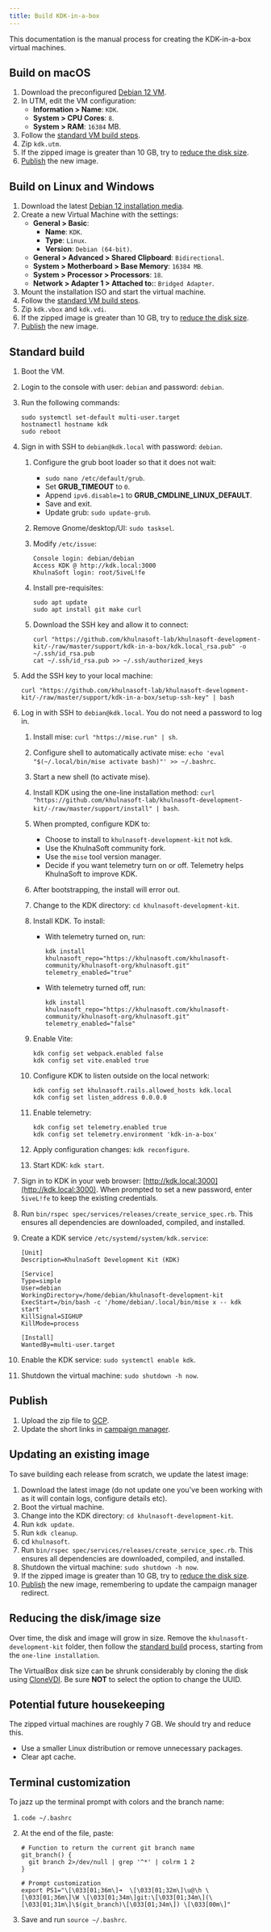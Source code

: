 ```yaml
---
title: Build KDK-in-a-box
---
```


This documentation is the manual process for creating the KDK-in-a-box virtual machines.

## Build on macOS

1. Download the preconfigured [Debian 12 VM](https://mac.getutm.app/gallery/debian-12).
1. In UTM, edit the VM configuration:
   - **Information > Name**: `KDK`.
   - **System > CPU Cores**: `8`.
   - **System > RAM**: `16384` MB.
1. Follow the [standard VM build steps](#standard-build).
1. Zip `kdk.utm`.
1. If the zipped image is greater than 10 GB, try to [reduce the disk size](#reducing-the-diskimage-size).
1. [Publish](#publish) the new image.

## Build on Linux and Windows

1. Download the latest [Debian 12 installation media](https://cdimage.debian.org/debian-cd/current/amd64/iso-cd/).
1. Create a new Virtual Machine with the settings:
   - **General > Basic**:
     - **Name**: `KDK`.
     - **Type**: `Linux`.
     - **Version**: `Debian (64-bit)`.
   - **General > Advanced > Shared Clipboard**: `Bidirectional`.
   - **System > Motherboard > Base Memory**: `16384 MB`.
   - **System > Processor > Processors**: `18`.
   - **Network > Adapter 1 > Attached to:**: `Bridged Adapter`.
1. Mount the installation ISO and start the virtual machine.
1. Follow the [standard VM build steps](#standard-build).
1. Zip `kdk.vbox` and `kdk.vdi`.
1. If the zipped image is greater than 10 GB, try to [reduce the disk size](#reducing-the-diskimage-size).
1. [Publish](#publish) the new image.

## Standard build

1. Boot the VM.
1. Login to the console with user: `debian` and password: `debian`.
1. Run the following commands:

   ```shell
   sudo systemctl set-default multi-user.target
   hostnamectl hostname kdk
   sudo reboot
   ```

1. Sign in with SSH to `debian@kdk.local` with password: `debian`.
   1. Configure the grub boot loader so that it does not wait:
      - `sudo nano /etc/default/grub`.
      - Set **GRUB_TIMEOUT** to `0`.
      - Append `ipv6.disable=1` to **GRUB_CMDLINE_LINUX_DEFAULT**.
      - Save and exit.
      - Update grub: ```sudo update-grub```.
   1. Remove Gnome/desktop/UI: ```sudo tasksel```.
   1. Modify `/etc/issue`:

      ```plaintext
      Console login: debian/debian
      Access KDK @ http://kdk.local:3000
      KhulnaSoft login: root/5iveL!fe
      ```

   1. Install pre-requisites:

      ```shell
      sudo apt update
      sudo apt install git make curl
      ```

   1. Download the SSH key and allow it to connect:

      ```shell
      curl "https://github.com/khulnasoft-lab/khulnasoft-development-kit/-/raw/master/support/kdk-in-a-box/kdk.local_rsa.pub" -o ~/.ssh/id_rsa.pub
      cat ~/.ssh/id_rsa.pub >> ~/.ssh/authorized_keys
      ```

1. Add the SSH key to your local machine:

   ```shell
   curl "https://github.com/khulnasoft-lab/khulnasoft-development-kit/-/raw/master/support/kdk-in-a-box/setup-ssh-key" | bash
   ```

1. Log in with SSH to `debian@kdk.local`. You do not need a password to log in.
   1. Install mise: ```curl "https://mise.run" | sh```.
   1. Configure shell to automatically activate mise: ```echo 'eval "$(~/.local/bin/mise activate bash)"' >> ~/.bashrc```.
   1. Start a new shell (to activate mise).
   1. Install KDK using the one-line installation method: ```curl "https://github.com/khulnasoft-lab/khulnasoft-development-kit/-/raw/master/support/install" | bash```.
   1. When prompted, configure KDK to:
      - Choose to install to `khulnasoft-development-kit` not `kdk`.
      - Use the KhulnaSoft community fork.
      - Use the `mise` tool version manager.
      - Decide if you want telemetry turn on or off. Telemetry helps KhulnaSoft to improve KDK.
   1. After bootstrapping, the install will error out.
   1. Change to the KDK directory: ```cd khulnasoft-development-kit```.
   1. Install KDK. To install:
      - With telemetry turned on, run:
    
        ```shell
        kdk install khulnasoft_repo="https://khulnasoft.com/khulnasoft-community/khulnasoft-org/khulnasoft.git" telemetry_enabled="true"
        ```

      - With telemetry turned off, run:

        ```shell
        kdk install khulnasoft_repo="https://khulnasoft.com/khulnasoft-community/khulnasoft-org/khulnasoft.git" telemetry_enabled="false"
        ```

   1. Enable Vite:

      ```shell
      kdk config set webpack.enabled false
      kdk config set vite.enabled true
      ```

   1. Configure KDK to listen outside on the local network:

      ```shell
      kdk config set khulnasoft.rails.allowed_hosts kdk.local
      kdk config set listen_address 0.0.0.0
      ```

   1. Enable telemetry:

      ```shell
      kdk config set telemetry.enabled true
      kdk config set telemetry.environment 'kdk-in-a-box'
      ```

   1. Apply configuration changes: ```kdk reconfigure```.
   1. Start KDK: ```kdk start```.
1. Sign in to KDK in your web browser: [http://kdk.local:3000](http://kdk.local:3000).
   When prompted to set a new password, enter `5iveL!fe` to keep the existing credentials.
1. Run `bin/rspec spec/services/releases/create_service_spec.rb`.
   This ensures all dependencies are downloaded, compiled, and installed.
1. Create a KDK service `/etc/systemd/system/kdk.service`:

   ```plaintext
   [Unit]
   Description=KhulnaSoft Development Kit (KDK)
   
   [Service]
   Type=simple
   User=debian
   WorkingDirectory=/home/debian/khulnasoft-development-kit
   ExecStart=/bin/bash -c '/home/debian/.local/bin/mise x -- kdk start'
   KillSignal=SIGHUP
   KillMode=process
   
   [Install]
   WantedBy=multi-user.target
   ```

1. Enable the KDK service: ```sudo systemctl enable kdk```.
1. Shutdown the virtual machine: `sudo shutdown -h now`.

## Publish

1. Upload the zip file to [GCP](https://console.cloud.google.com/storage/browser/contributor-success-public).
1. Update the short links in [campaign manager](https://campaign-manager.khulnasoft.com/campaigns/view/94).

## Updating an existing image

To save building each release from scratch, we update the latest image:

1. Download the latest image (do not update one you've been working with as it will contain logs, configure details etc).
1. Boot the virtual machine.
1. Change into the KDK directory: `cd khulnasoft-development-kit`.
1. Run `kdk update`.
1. Run `kdk cleanup`.
1. cd `khulnasoft`.
1. Run `bin/rspec spec/services/releases/create_service_spec.rb`.
   This ensures all dependencies are downloaded, compiled, and installed.
1. Shutdown the virtual machine: `sudo shutdown -h now`.
1. If the zipped image is greater than 10 GB, try to [reduce the disk size](#reducing-the-diskimage-size).
1. [Publish](#publish) the new image, remembering to update the campaign manager redirect.

## Reducing the disk/image size

Over time, the disk and image will grow in size.
Remove the `khulnasoft-development-kit` folder,
then follow the [standard build](#standard-build) process,
starting from the `one-line installation`.

The VirtualBox disk size can be shrunk considerably by cloning the disk using [CloneVDI](https://forums.virtualbox.org/viewtopic.php?t=22422).
Be sure **NOT** to select the option to change the UUID.

## Potential future housekeeping

The zipped virtual machines are roughly 7 GB.
We should try and reduce this.

- Use a smaller Linux distribution or remove unnecessary packages.
- Clear apt cache.

## Terminal customization

To jazz up the terminal prompt with colors and the branch name:

1. `code ~/.bashrc`
1. At the end of the file, paste:

   ```shell
   # Function to return the current git branch name
   git_branch() {
     git branch 2>/dev/null | grep '^*' | colrm 1 2
   }

   # Prompt customization
   export PS1="\[\033[01;36m\]➜  \[\033[01;32m\]\u@\h \[\033[01;36m\]\W \[\033[01;34m\]git:\[\033[01;34m\](\[\033[01;31m\]\$(git_branch)\[\033[01;34m\]) \[\033[00m\]"
   ```

1. Save and run `source ~/.bashrc`.
